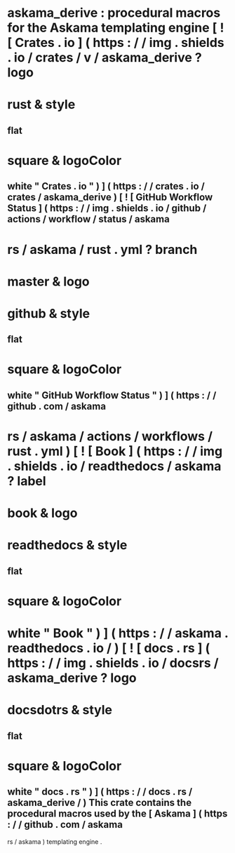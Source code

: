 #
askama_derive
:
procedural
macros
for
the
Askama
templating
engine
[
!
[
Crates
.
io
]
(
https
:
/
/
img
.
shields
.
io
/
crates
/
v
/
askama_derive
?
logo
=
rust
&
style
=
flat
-
square
&
logoColor
=
white
"
Crates
.
io
"
)
]
(
https
:
/
/
crates
.
io
/
crates
/
askama_derive
)
[
!
[
GitHub
Workflow
Status
]
(
https
:
/
/
img
.
shields
.
io
/
github
/
actions
/
workflow
/
status
/
askama
-
rs
/
askama
/
rust
.
yml
?
branch
=
master
&
logo
=
github
&
style
=
flat
-
square
&
logoColor
=
white
"
GitHub
Workflow
Status
"
)
]
(
https
:
/
/
github
.
com
/
askama
-
rs
/
askama
/
actions
/
workflows
/
rust
.
yml
)
[
!
[
Book
]
(
https
:
/
/
img
.
shields
.
io
/
readthedocs
/
askama
?
label
=
book
&
logo
=
readthedocs
&
style
=
flat
-
square
&
logoColor
=
white
"
Book
"
)
]
(
https
:
/
/
askama
.
readthedocs
.
io
/
)
[
!
[
docs
.
rs
]
(
https
:
/
/
img
.
shields
.
io
/
docsrs
/
askama_derive
?
logo
=
docsdotrs
&
style
=
flat
-
square
&
logoColor
=
white
"
docs
.
rs
"
)
]
(
https
:
/
/
docs
.
rs
/
askama_derive
/
)
This
crate
contains
the
procedural
macros
used
by
the
[
Askama
]
(
https
:
/
/
github
.
com
/
askama
-
rs
/
askama
)
templating
engine
.
